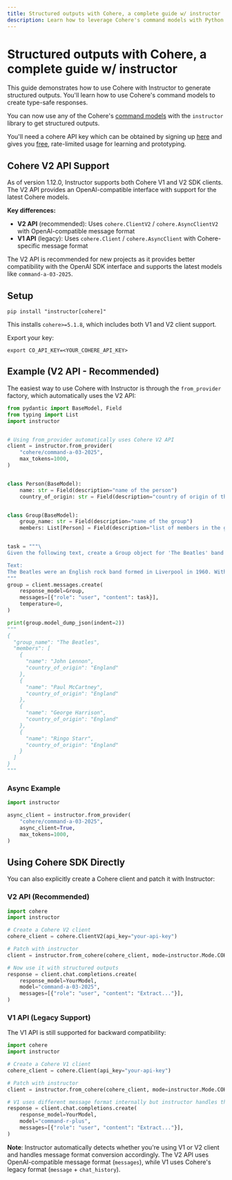 ```yaml
---
title: Structured outputs with Cohere, a complete guide w/ instructor
description: Learn how to leverage Cohere's command models with Python's instructor library for structured data outputs.
---
```


# Structured outputs with Cohere, a complete guide w/ instructor

This guide demonstrates how to use Cohere with Instructor to generate structured outputs. You'll learn how to use Cohere's command models to create type-safe responses.

You can now use any of the Cohere's [command models](https://docs.cohere.com/docs/models) with the `instructor` library to get structured outputs.

You'll need a cohere API key which can be obtained by signing up [here](https://dashboard.cohere.com/) and gives you [free](https://cohere.com/pricing), rate-limited usage for learning and prototyping.

## Cohere V2 API Support

As of version 1.12.0, Instructor supports both Cohere V1 and V2 SDK clients. The V2 API provides an OpenAI-compatible interface with support for the latest Cohere models.

**Key differences:**
- **V2 API** (recommended): Uses `cohere.ClientV2` / `cohere.AsyncClientV2` with OpenAI-compatible message format
- **V1 API** (legacy): Uses `cohere.Client` / `cohere.AsyncClient` with Cohere-specific message format

The V2 API is recommended for new projects as it provides better compatibility with the OpenAI SDK interface and supports the latest models like `command-a-03-2025`.

## Setup

```
pip install "instructor[cohere]"

```

This installs `cohere>=5.1.8`, which includes both V1 and V2 client support.

Export your key:

```
export CO_API_KEY=<YOUR_COHERE_API_KEY>
```

## Example (V2 API - Recommended)

The easiest way to use Cohere with Instructor is through the `from_provider` factory, which automatically uses the V2 API:

```python
from pydantic import BaseModel, Field
from typing import List
import instructor


# Using from_provider automatically uses Cohere V2 API
client = instructor.from_provider(
    "cohere/command-a-03-2025",
    max_tokens=1000,
)


class Person(BaseModel):
    name: str = Field(description="name of the person")
    country_of_origin: str = Field(description="country of origin of the person")


class Group(BaseModel):
    group_name: str = Field(description="name of the group")
    members: List[Person] = Field(description="list of members in the group")


task = """\
Given the following text, create a Group object for 'The Beatles' band

Text:
The Beatles were an English rock band formed in Liverpool in 1960. With a line-up comprising John Lennon, Paul McCartney, George Harrison and Ringo Starr, they are regarded as the most influential band of all time. The group were integral to the development of 1960s counterculture and popular music's recognition as an art form.
"""
group = client.messages.create(
    response_model=Group,
    messages=[{"role": "user", "content": task}],
    temperature=0,
)

print(group.model_dump_json(indent=2))
"""
{
  "group_name": "The Beatles",
  "members": [
    {
      "name": "John Lennon",
      "country_of_origin": "England"
    },
    {
      "name": "Paul McCartney",
      "country_of_origin": "England"
    },
    {
      "name": "George Harrison",
      "country_of_origin": "England"
    },
    {
      "name": "Ringo Starr",
      "country_of_origin": "England"
    }
  ]
}
"""
```

### Async Example

```python
import instructor

async_client = instructor.from_provider(
    "cohere/command-a-03-2025",
    async_client=True,
    max_tokens=1000,
)
```

## Using Cohere SDK Directly

You can also explicitly create a Cohere client and patch it with Instructor:

### V2 API (Recommended)

```python
import cohere
import instructor

# Create a Cohere V2 client
cohere_client = cohere.ClientV2(api_key="your-api-key")

# Patch with instructor
client = instructor.from_cohere(cohere_client, mode=instructor.Mode.COHERE_TOOLS)

# Now use it with structured outputs
response = client.chat.completions.create(
    response_model=YourModel,
    model="command-a-03-2025",
    messages=[{"role": "user", "content": "Extract..."}],
)
```

### V1 API (Legacy Support)

The V1 API is still supported for backward compatibility:

```python
import cohere
import instructor

# Create a Cohere V1 client
cohere_client = cohere.Client(api_key="your-api-key")

# Patch with instructor
client = instructor.from_cohere(cohere_client, mode=instructor.Mode.COHERE_TOOLS)

# V1 uses different message format internally but instructor handles the conversion
response = client.chat.completions.create(
    response_model=YourModel,
    model="command-r-plus",
    messages=[{"role": "user", "content": "Extract..."}],
)
```

**Note**: Instructor automatically detects whether you're using V1 or V2 client and handles message format conversion accordingly. The V2 API uses OpenAI-compatible message format (`messages`), while V1 uses Cohere's legacy format (`message` + `chat_history`).
